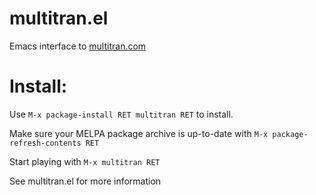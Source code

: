 # multitran.el
Emacs interface to [multitran.com](http://multitran.com "Multitran")

# Install:

Use `M-x package-install RET multitran RET` to install.

Make sure your MELPA package archive is up-to-date with
`M-x package-refresh-contents RET`

Start playing with `M-x multitran RET`

See multitran.el for more information
